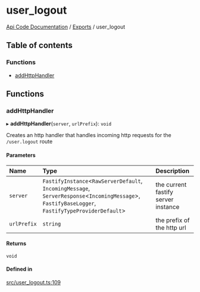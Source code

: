 # user\_logout
 
[Api Code Documentation](../README.md) / [Exports](../modules.md) / user\_logout

## Table of contents

### Functions

- [addHttpHandler](user_logout.md#addhttphandler)

## Functions

### addHttpHandler

▸ **addHttpHandler**(`server`, `urlPrefix`): `void`

Creates an http handler that handles incoming http requests for the `/user.logout` route

#### Parameters

| Name | Type | Description |
| :------ | :------ | :------ |
| `server` | `FastifyInstance`\<`RawServerDefault`, `IncomingMessage`, `ServerResponse`\<`IncomingMessage`\>, `FastifyBaseLogger`, `FastifyTypeProviderDefault`\> | the current fastify server instance |
| `urlPrefix` | `string` | the prefix of the http url |

#### Returns

`void`

#### Defined in

[src/user_logout.ts:109](https://github.com/openkfw/TruBudget/blob/422cbec/api/src/user_logout.ts#L109)

